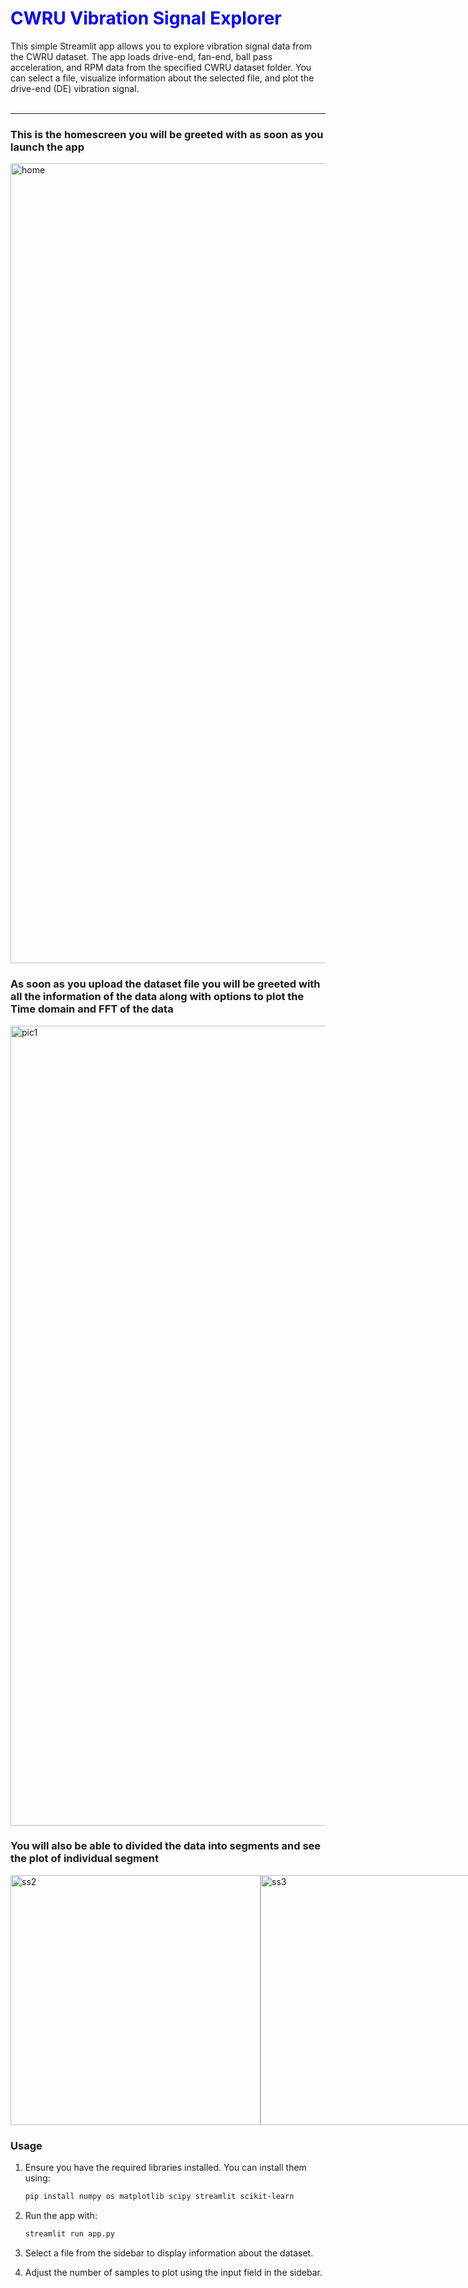<h1 style="color: blue;">CWRU Vibration Signal Explorer</h1> 
This simple Streamlit app allows you to explore vibration signal data from the CWRU dataset. The app loads drive-end, fan-end, ball pass acceleration, and RPM data from the specified CWRU dataset folder. You can select a file, visualize information about the selected file, and plot the drive-end (DE) vibration signal.
<br><br>
<hr>
<h3>This is the homescreen you will be greeted with as soon as you launch the app</h3>
<img width="1280" alt="home" src="https://github.com/nameerakhter/Vibration_signal_analysis/assets/120779958/1957b7be-25b6-40a5-881e-f3e27a371bfa">
<h3>As soon as you upload the dataset file you will be greeted with all the information of the data along with options to plot the Time domain and FFT of the data</h3>
<img width="1280" alt="pic1" src="https://github.com/nameerakhter/Vibration_signal_analysis/assets/120779958/60d7482d-a32f-4ce8-8c58-049ce242a0f3">
<h3>You will also be able to divided the data into segments and see the plot of individual segment</h3>
<div style="display: flex; justify-content: space-between;">
    <img width="400" alt="ss2" src="https://github.com/nameerakhter/Vibration_signal_analysis/assets/120779958/babd641e-e667-4dbe-a247-804d7f1e0764">
    <img width="400" alt="ss3" src="https://github.com/nameerakhter/Vibration_signal_analysis/assets/120779958/0c984cda-86fe-4eb5-b690-f9d6b0efa265">
</div>

 <h3>Usage</h3>

1. Ensure you have the required libraries installed. You can install them using:

    ```bash
    pip install numpy os matplotlib scipy streamlit scikit-learn
    ```

2. Run the app with:

    ```bash
    streamlit run app.py
    ```

3. Select a file from the sidebar to display information about the dataset.

4. Adjust the number of samples to plot using the input field in the sidebar.

